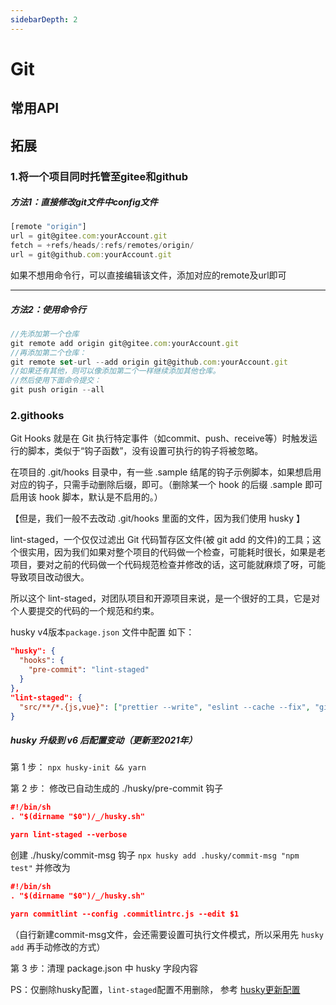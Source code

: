 ```yaml
---
sidebarDepth: 2
---
```


# Git

## 常用API



## 拓展

### 1.将一个项目同时托管至gitee和github

##### 方法1：直接修改git文件中config文件

```js
[remote "origin"]
url = git@gitee.com:yourAccount.git
fetch = +refs/heads/:refs/remotes/origin/
url = git@github.com:yourAccount.git
```

如果不想用命令行，可以直接编辑该文件，添加对应的remote及url即可

------

##### 方法2：使用命令行

```js
//先添加第一个仓库
git remote add origin git@gitee.com:yourAccount.git
//再添加第二个仓库：
git remote set-url --add origin git@github.com:yourAccount.git
//如果还有其他，则可以像添加第二个一样继续添加其他仓库。
//然后使用下面命令提交：
git push origin --all
```

### 2.githooks

Git Hooks 就是在 Git 执行特定事件（如commit、push、receive等）时触发运行的脚本，类似于“钩子函数”，没有设置可执行的钩子将被忽略。

在项目的 .git/hooks 目录中，有一些 .sample 结尾的钩子示例脚本，如果想启用对应的钩子，只需手动删除后缀，即可。（删除某一个 hook 的后缀 .sample 即可启用该 hook 脚本，默认是不启用的。）

【但是，我们一般不去改动 .git/hooks 里面的文件，因为我们使用 husky 】

lint-staged，一个仅仅过滤出 Git 代码暂存区文件(被 git add 的文件)的工具；这个很实用，因为我们如果对整个项目的代码做一个检查，可能耗时很长，如果是老项目，要对之前的代码做一个代码规范检查并修改的话，这可能就麻烦了呀，可能导致项目改动很大。

所以这个 lint-staged，对团队项目和开源项目来说，是一个很好的工具，它是对个人要提交的代码的一个规范和约束。

husky v4版本`package.json` 文件中配置 如下：

```json
"husky": {
  "hooks": {
    "pre-commit": "lint-staged"
  }
},
"lint-staged": {
  "src/**/*.{js,vue}": ["prettier --write", "eslint --cache --fix", "git add"]
}
```

##### husky 升级到 v6 后配置变动（更新至2021年） 

第 1 步： `npx husky-init && yarn`

第 2 步：
修改已自动生成的 ./husky/pre-commit 钩子

```json
#!/bin/sh
. "$(dirname "$0")/_/husky.sh"

yarn lint-staged --verbose
```

创建 ./husky/commit-msg 钩子 `npx husky add .husky/commit-msg "npm test"`
并修改为

```json
#!/bin/sh
. "$(dirname "$0")/_/husky.sh"

yarn commitlint --config .commitlintrc.js --edit $1
```

（自行新建commit-msg文件，会还需要设置可执行文件模式，所以采用先 `husky add` 再手动修改的方式）

第 3 步：清理 package.json 中 husky 字段内容

PS：仅删除husky配置，`lint-staged`配置不用删除， 参考 [ husky更新配置 ](https://zhuanlan.zhihu.com/p/356924268)

